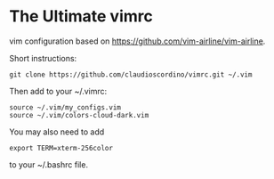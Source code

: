 # The Ultimate vimrc

vim configuration based on https://github.com/vim-airline/vim-airline.

Short instructions:

	git clone https://github.com/claudioscordino/vimrc.git ~/.vim

Then add to your ~/.vimrc:

	source ~/.vim/my_configs.vim
	source ~/.vim/colors-cloud-dark.vim

You may also need to add

	export TERM=xterm-256color

to your ~/.bashrc file.

